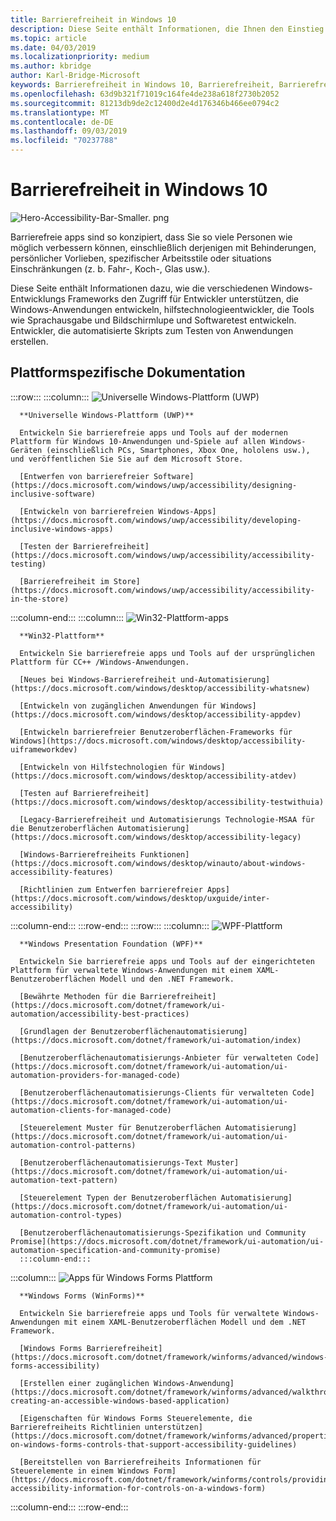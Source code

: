 ```yaml
---
title: Barrierefreiheit in Windows 10
description: Diese Seite enthält Informationen, die Ihnen den Einstieg in die Entwicklung zugänglicher Windows-apps erleichtern.
ms.topic: article
ms.date: 04/03/2019
ms.localizationpriority: medium
ms.author: kbridge
author: Karl-Bridge-Microsoft
keywords: Barrierefreiheit in Windows 10, Barrierefreiheit, Barrierefreiheit, barrierefreie Win32-apps, Aufbau barer UWP-apps, Aufbau zugänglicher WPF-apps, Aufbau von zugänglichen WinForms-apps
ms.openlocfilehash: 63d9b321f71019c164fe4de238a618f2730b2052
ms.sourcegitcommit: 81213db9de2c12400d2e4d176346b466ee0794c2
ms.translationtype: MT
ms.contentlocale: de-DE
ms.lasthandoff: 09/03/2019
ms.locfileid: "70237788"
---
```

# <a name="accessibility-in-windows-10"></a>Barrierefreiheit in Windows 10

![Hero-Accessibility-Bar-Smaller. png](images/hero-accessibility-bar-smaller.png)

Barrierefreie apps sind so konzipiert, dass Sie so viele Personen wie möglich verbessern können, einschließlich derjenigen mit Behinderungen, persönlicher Vorlieben, spezifischer Arbeitsstile oder situations Einschränkungen (z. b. Fahr-, Koch-, Glas usw.).

Diese Seite enthält Informationen dazu, wie die verschiedenen Windows-Entwicklungs Frameworks den Zugriff für Entwickler unterstützen, die Windows-Anwendungen entwickeln, hilfstechnologieentwickler, die Tools wie Sprachausgabe und Bildschirmlupe und Softwaretest entwickeln. Entwickler, die automatisierte Skripts zum Testen von Anwendungen erstellen.

## <a name="platform-specific-documentation"></a>Plattformspezifische Dokumentation

:::row:::
   :::column:::
      ![Universelle Windows-Plattform (UWP)](images/platform-uwp.png)

      **Universelle Windows-Plattform (UWP)**

      Entwickeln Sie barrierefreie apps und Tools auf der modernen Plattform für Windows 10-Anwendungen und-Spiele auf allen Windows-Geräten (einschließlich PCs, Smartphones, Xbox One, hololens usw.), und veröffentlichen Sie Sie auf dem Microsoft Store.

      [Entwerfen von barrierefreier Software](https://docs.microsoft.com/windows/uwp/accessibility/designing-inclusive-software)

      [Entwickeln von barrierefreien Windows-Apps](https://docs.microsoft.com/windows/uwp/accessibility/developing-inclusive-windows-apps)

      [Testen der Barrierefreiheit](https://docs.microsoft.com/windows/uwp/accessibility/accessibility-testing)

      [Barrierefreiheit im Store](https://docs.microsoft.com/windows/uwp/accessibility/accessibility-in-the-store)
   :::column-end:::
   :::column:::
      ![Win32-Plattform-apps](images/platform-win32.png)

      **Win32-Plattform**

      Entwickeln Sie barrierefreie apps und Tools auf der ursprünglichen Plattform für CC++ /Windows-Anwendungen.

      [Neues bei Windows-Barrierefreiheit und-Automatisierung](https://docs.microsoft.com/windows/desktop/accessibility-whatsnew)

      [Entwickeln von zugänglichen Anwendungen für Windows](https://docs.microsoft.com/windows/desktop/accessibility-appdev)

      [Entwickeln barrierefreier Benutzeroberflächen-Frameworks für Windows](https://docs.microsoft.com/windows/desktop/accessibility-uiframeworkdev)

      [Entwickeln von Hilfstechnologien für Windows](https://docs.microsoft.com/windows/desktop/accessibility-atdev)

      [Testen auf Barrierefreiheit](https://docs.microsoft.com/windows/desktop/accessibility-testwithuia)

      [Legacy-Barrierefreiheit und Automatisierungs Technologie-MSAA für die Benutzeroberflächen Automatisierung](https://docs.microsoft.com/windows/desktop/accessibility-legacy)

      [Windows-Barrierefreiheits Funktionen](https://docs.microsoft.com/windows/desktop/winauto/about-windows-accessibility-features)

      [Richtlinien zum Entwerfen barrierefreier Apps](https://docs.microsoft.com/windows/desktop/uxguide/inter-accessibility)
   :::column-end:::
:::row-end:::
:::row:::
   :::column:::
      ![WPF-Plattform](images/platform-wpf.png)

      **Windows Presentation Foundation (WPF)**

      Entwickeln Sie barrierefreie apps und Tools auf der eingerichteten Plattform für verwaltete Windows-Anwendungen mit einem XAML-Benutzeroberflächen Modell und den .NET Framework.

      [Bewährte Methoden für die Barrierefreiheit](https://docs.microsoft.com/dotnet/framework/ui-automation/accessibility-best-practices)

      [Grundlagen der Benutzeroberflächenautomatisierung](https://docs.microsoft.com/dotnet/framework/ui-automation/index)

      [Benutzeroberflächenautomatisierungs-Anbieter für verwalteten Code](https://docs.microsoft.com/dotnet/framework/ui-automation/ui-automation-providers-for-managed-code)

      [Benutzeroberflächenautomatisierungs-Clients für verwalteten Code](https://docs.microsoft.com/dotnet/framework/ui-automation/ui-automation-clients-for-managed-code)

      [Steuerelement Muster für Benutzeroberflächen Automatisierung](https://docs.microsoft.com/dotnet/framework/ui-automation/ui-automation-control-patterns)

      [Benutzeroberflächenautomatisierungs-Text Muster](https://docs.microsoft.com/dotnet/framework/ui-automation/ui-automation-text-pattern)

      [Steuerelement Typen der Benutzeroberflächen Automatisierung](https://docs.microsoft.com/dotnet/framework/ui-automation/ui-automation-control-types)

      [Benutzeroberflächenautomatisierungs-Spezifikation und Community Promise](https://docs.microsoft.com/dotnet/framework/ui-automation/ui-automation-specification-and-community-promise)
      :::column-end:::
   :::column:::
      ![Apps für Windows Forms Plattform](images/platform-winforms.png)

      **Windows Forms (WinForms)**

      Entwickeln Sie barrierefreie apps und Tools für verwaltete Windows-Anwendungen mit einem XAML-Benutzeroberflächen Modell und dem .NET Framework.

      [Windows Forms Barrierefreiheit](https://docs.microsoft.com/dotnet/framework/winforms/advanced/windows-forms-accessibility)

      [Erstellen einer zugänglichen Windows-Anwendung](https://docs.microsoft.com/dotnet/framework/winforms/advanced/walkthrough-creating-an-accessible-windows-based-application)

      [Eigenschaften für Windows Forms Steuerelemente, die Barrierefreiheits Richtlinien unterstützen](https://docs.microsoft.com/dotnet/framework/winforms/advanced/properties-on-windows-forms-controls-that-support-accessibility-guidelines)

      [Bereitstellen von Barrierefreiheits Informationen für Steuerelemente in einem Windows Form](https://docs.microsoft.com/dotnet/framework/winforms/controls/providing-accessibility-information-for-controls-on-a-windows-form)
   :::column-end:::
:::row-end:::
